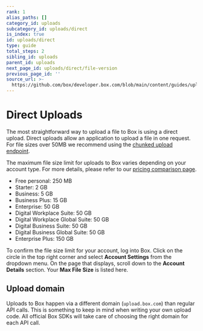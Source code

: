 ```yaml
---
rank: 1
alias_paths: []
category_id: uploads
subcategory_id: uploads/direct
is_index: true
id: uploads/direct
type: guide
total_steps: 2
sibling_id: uploads
parent_id: uploads
next_page_id: uploads/direct/file-version
previous_page_id: ''
source_url: >-
  https://github.com/box/developer.box.com/blob/main/content/guides/uploads/direct/index.md
---
```

# Direct Uploads

The most straightforward way to upload a file to Box is using a direct upload.
Direct uploads allow an application to upload a file in one request. For file
sizes over 50MB we recommend using the [chunked upload endpoint][cu].

The maximum file size limit for uploads to Box varies depending on your account
type. For more details, please refer to our [pricing comparison page][pcp].

* Free personal: 250 MB
* Starter: 2 GB
* Business: 5 GB
* Business Plus: 15 GB
* Enterprise: 50 GB
* Digital Workplace Suite: 50 GB
* Digital Workplace Global Suite: 50 GB
* Digital Business Suite: 50 GB
* Digital Business Global Suite: 50 GB
* Enterprise Plus: 150 GB

To confirm the file size limit for your account, log into Box. Click on the
circle in the top right corner and select **Account Settings** from the dropdown
menu. On the page that displays, scroll down to the **Account Details**
section. Your **Max File Size** is listed here.

## Upload domain

Uploads to Box happen via a different domain (`upload.box.com`) than regular API
calls. This is something to keep in mind when writing your own upload code. All
official Box SDKs will take care of choosing the right domain for each API call.

[cu]: g://uploads/chunked
[pcp]: https://www.box.com/pricing